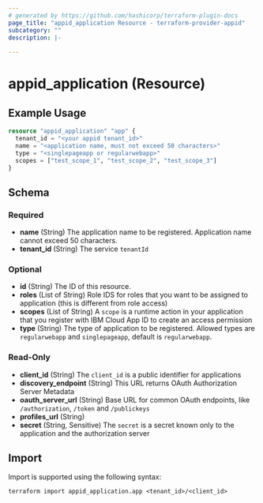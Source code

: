 ```yaml
---
# generated by https://github.com/hashicorp/terraform-plugin-docs
page_title: "appid_application Resource - terraform-provider-appid"
subcategory: ""
description: |-
  
---
```


# appid_application (Resource)



## Example Usage

```terraform
resource "appid_application" "app" {
  tenant_id = "<your appid tenant_id>"
  name = "<application name, must not exceed 50 characters>"  
  type = "<singlepageapp or regularwebapp>"
  scopes = ["test_scope_1", "test_scope_2", "test_scope_3"]
}
```

<!-- schema generated by tfplugindocs -->
## Schema

### Required

- **name** (String) The application name to be registered. Application name cannot exceed 50 characters.
- **tenant_id** (String) The service `tenantId`

### Optional

- **id** (String) The ID of this resource.
- **roles** (List of String) Role IDS for roles that you want to be assigned to application (this is different from role access)
- **scopes** (List of String) A `scope` is a runtime action in your application that you register with IBM Cloud App ID to create an access permission
- **type** (String) The type of application to be registered. Allowed types are `regularwebapp` and `singlepageapp`, default is `regularwebapp`.

### Read-Only

- **client_id** (String) The `client_id` is a public identifier for applications
- **discovery_endpoint** (String) This URL returns OAuth Authorization Server Metadata
- **oauth_server_url** (String) Base URL for common OAuth endpoints, like `/authorization`, `/token` and `/publickeys`
- **profiles_url** (String)
- **secret** (String, Sensitive) The `secret` is a secret known only to the application and the authorization server

## Import

Import is supported using the following syntax:

```shell
terraform import appid_application.app <tenant_id>/<client_id>
```
